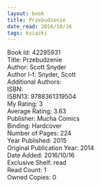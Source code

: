 ```yaml
---
layout: book
title: Przebudzenie
date_read: 2016/10/16
tags: książki
---
```


Book Id: 42295931<br />
Title: Przebudzenie<br />
Author: Scott Snyder<br />
Author l-f: Snyder, Scott<br />
Additional Authors: <br />
ISBN: <br />
ISBN13: 9788361319504<br />
My Rating: 3<br />
Average Rating: 3.63<br />
Publisher: Mucha Comics<br />
Binding: Hardcover<br />
Number of Pages: 224<br />
Year Published: 2015<br />
Original Publication Year: 2014<br />
Date Added: 2016/10/16<br />
Exclusive Shelf: read<br />
Read Count: 1<br />
Owned Copies: 0<br />


